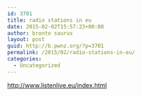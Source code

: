 ```yaml
---
id: 3701
title: radio stations in eu
date: 2015-02-02T15:57:23+00:00
author: bronto saurus
layout: post
guid: http://b.pwnz.org/?p=3701
permalink: /2015/02/radio-stations-in-eu/
categories:
  - Uncategorized
---
```

<http://www.listenlive.eu/index.html>